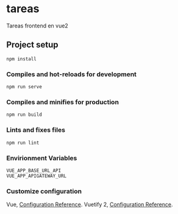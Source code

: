# tareas
Tareas frontend en vue2

## Project setup
```
npm install
```

### Compiles and hot-reloads for development
```
npm run serve
```

### Compiles and minifies for production
```
npm run build
```

### Lints and fixes files
```
npm run lint
```

### Envirionment Variables
```
VUE_APP_BASE_URL_API
VUE_APP_APIGATEWAY_URL
```

### Customize configuration
Vue, [Configuration Reference](https://cli.vuejs.org/config/).
Vuetify 2, [Configuration Reference](https://v2.vuetifyjs.com/en/).